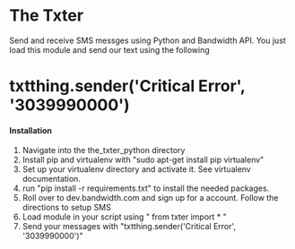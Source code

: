 # The Txter

Send and receive SMS messges using Python and Bandwidth API. You just load this module and send our text using the following

# txtthing.sender('Critical Error', '3039990000')

#### Installation

1. Navigate into the the_txter_python directory
2. Install pip and virtualenv with "sudo apt-get install pip virtualenv"
3. Set up your virtualenv directory and activate it. See virtualenv documentation.
4. run "pip install -r requirements.txt" to install the needed packages.
5. Roll over to dev.bandwidth.com and sign up for a account. Follow the directions to setup SMS
6. Load module in your script using " from txter import * "
7. Send your messages with "txtthing.sender('Critical Error', '3039990000')"
